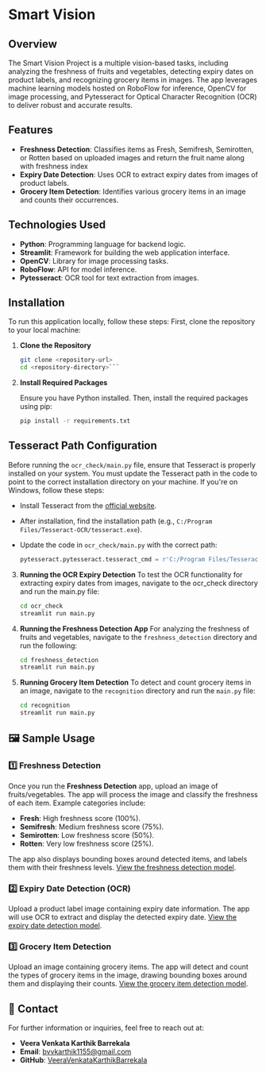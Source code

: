 # Smart Vision

## Overview
The Smart Vision Project is a multiple vision-based tasks, including analyzing the freshness of fruits and vegetables, detecting expiry dates on product labels, and recognizing grocery items in images. The app leverages machine learning models hosted on RoboFlow for inference, OpenCV for image processing, and Pytesseract for Optical Character Recognition (OCR) to deliver robust and accurate results.

## Features
- **Freshness Detection**: Classifies items as Fresh, Semifresh, Semirotten, or Rotten based on uploaded images and return the fruit name along with freshness index
- **Expiry Date Detection**: Uses OCR to extract expiry dates from images of product labels.
- **Grocery Item Detection**: Identifies various grocery items in an image and counts their occurrences.

## Technologies Used
- **Python**: Programming language for backend logic.
- **Streamlit**: Framework for building the web application interface.
- **OpenCV**: Library for image processing tasks.
- **RoboFlow**: API for model inference.
- **Pytesseract**: OCR tool for text extraction from images.

## Installation
To run this application locally, follow these steps:
First, clone the repository to your local machine:


1. **Clone the Repository**
   ```bash
   git clone <repository-url>
   cd <repository-directory>```

2. **Install Required Packages**

    Ensure you have Python installed. Then, install the required packages using pip:
    ```bash
    pip install -r requirements.txt
    ```
## Tesseract Path Configuration

Before running the `ocr_check/main.py` file, ensure that Tesseract is properly installed on your system. You must update the Tesseract path in the code to point to the correct installation directory on your machine. If you're on Windows, follow these steps:

- Install Tesseract from the [official website](https://github.com/tesseract-ocr/tesseract).
- After installation, find the installation path (e.g., `C:/Program Files/Tesseract-OCR/tesseract.exe`).
- Update the code in `ocr_check/main.py` with the correct path:

  ```python
  pytesseract.pytesseract.tesseract_cmd = r'C:/Program Files/Tesseract-OCR/tesseract.exe'

3. **Running the OCR Expiry Detection**
To test the OCR functionality for extracting expiry dates from images, navigate to the ocr_check directory and run the main.py file:
    ```bash
    cd ocr_check
    streamlit run main.py
    ```
4. **Running the Freshness Detection App**
For analyzing the freshness of fruits and vegetables, navigate to the ```freshness_detection``` directory and run the following:


    ```bash
    cd freshness_detection
    streamlit run main.py
    ```
3. **Running Grocery Item Detection**
To detect and count grocery items in an image, navigate to the ```recognition``` directory and run the ```main.py``` file:


    ```bash
    cd recognition  
    streamlit run main.py
    ```


## 🖼️ Sample Usage

### 1️⃣ Freshness Detection
Once you run the **Freshness Detection** app, upload an image of fruits/vegetables. The app will process the image and classify the freshness of each item. Example categories include:

- **Fresh**: High freshness score (100%).
- **Semifresh**: Medium freshness score (75%).
- **Semirotten**: Low freshness score (50%).
- **Rotten**: Very low freshness score (25%).

The app also displays bounding boxes around detected items, and labels them with their freshness levels. [View the freshness detection model](https://universe.roboflow.com/kella/freshness-nnryh/model/1).

### 2️⃣ Expiry Date Detection (OCR)
Upload a product label image containing expiry date information. The app will use OCR to extract and display the detected expiry date. [View the expiry date detection model](https://universe.roboflow.com/abhilashasacademicworkspace-8igt2/expiry-date-detection-ssxnm/model/1).

### 3️⃣ Grocery Item Detection
Upload an image containing grocery items. The app will detect and count the types of grocery items in the image, drawing bounding boxes around them and displaying their counts.  [View the grocery item detection model](https://universe.roboflow.com/new-workspace-wfzw3/grocery-dataset-q9fj2/model/5).


## 📧 Contact

For further information or inquiries, feel free to reach out at:

- **Veera Venkata Karthik Barrekala**
- **Email**: [bvvkarthik1155@gmail.com](mailto:bvvkarthik1155@gmail.com)
- **GitHub**: [VeeraVenkataKarthikBarrekala](https://github.com/Karthik110505)
